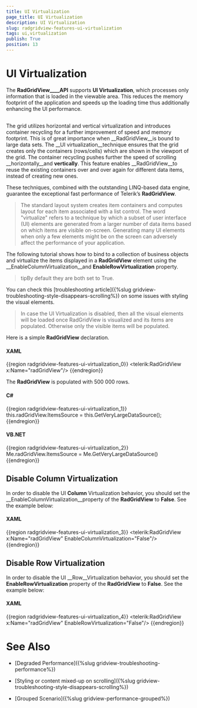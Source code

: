 ```yaml
---
title: UI Virtualization
page_title: UI Virtualization
description: UI Virtualization
slug: radgridview-features-ui-virtualization
tags: ui,virtualization
publish: True
position: 13
---
```


# UI Virtualization



The __RadGridView____API__ supports __UI Virtualization__, which processes only information that is loaded in the viewable area. This reduces the memory footprint of the application and speeds up the loading time thus additionally enhancing the UI performance. 

## 

The grid utilizes horizontal and vertical virtualization and introduces container recycling for a further improvement of speed and memory footprint. This is of great importance when __RadGridView__is bound to large data sets. The __UI virtualization__technique ensures that the grid creates only the containers (rows/cells) which are shown in the viewport of the grid. The container recycling pushes further the speed of scrolling __horizontally__and __vertically__. This feature enables __RadGridView__to reuse the existing containers over and over again for different data items, instead of creating new ones.
        

These techniques, combined with the outstanding LINQ-based data engine, guarantee the exceptional fast performance of Telerik’s __RadGridView__.
        

>The standard layout system creates item containers and computes layout for each item associated with a list control. The word "virtualize" refers to a technique by which a subset of user interface (UI) elements are generated from a larger number of data items based on which items are visible on-screen. Generating many UI elements when only a few elements might be on the screen can adversely affect the performance of your application.

The following tutorial shows how to bind to a collection of business objects and virtualize the items displayed in a __RadGridView__ element using the __EnableColumnVirtualization__and __EnableRowVirtualization__ property.
        

>tipBy default they are both set to True.
          

You can check this [troubleshooting article]({%slug gridview-troubleshooting-style-disappears-scrolling%}) on some issues with styling the visual elements.
        

>In case the UI Virtualization is disabled, then all the visual elements will be loaded once RadGridView is visualized and its items are populated. Otherwise only the visible items will be populated.
          

Here is a simple __RadGridView__ declaration.
        

#### __XAML__

{{region radgridview-features-ui-virtualization_0}}
	<telerik:RadGridView x:Name="radGridView"/>
	{{endregion}}



The __RadGridView__ is populated with 500 000 rows.
        

#### __C#__

{{region radgridview-features-ui-virtualization_1}}
	this.radGridView.ItemsSource = this.GetVeryLargeDataSource();
	{{endregion}}



#### __VB.NET__

{{region radgridview-features-ui-virtualization_2}}
	Me.radGridView.ItemsSource = Me.GetVeryLargeDataSource()
	{{endregion}}



## Disable Column Virtualization

In order to disable the UI __Column__ Virtualization behavior, you should set the __EnableColumnVirtualization__property of the __RadGridView__ to __False__. See the example below:

#### __XAML__

{{region radgridview-features-ui-virtualization_3}}
	<telerik:RadGridView x:Name="radGridView" EnableColumnVirtualization="False"/>
	{{endregion}}



## Disable Row Virtualization

In order to disable the UI __Row__Virtualization behavior, you should set the __EnableRowVirtualization__ property of the __RadGridView__ to __False__. See the example below:

#### __XAML__

{{region radgridview-features-ui-virtualization_4}}
	<telerik:RadGridView x:Name="radGridView" EnableRowVirtualization="False"/>
	{{endregion}}



# See Also

 * [Degraded Performance]({%slug gridview-troubleshooting-performance%})

 * [Styling or content mixed-up on scrolling]({%slug gridview-troubleshooting-style-disappears-scrolling%})

 * [Grouped Scenario]({%slug gridview-performance-grouped%})
